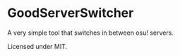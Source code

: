 # GoodServerSwitcher

A very simple tool that switches in between osu! servers.

Licensed under MIT.
